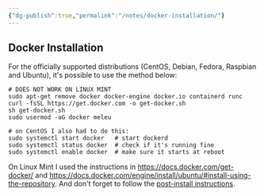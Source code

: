 ```yaml
---
{"dg-publish":true,"permalink":"/notes/docker-installation/"}
---
```


## Docker Installation

For the officially supported distributions (CentOS, Debian, Fedora, Raspbian and Ubuntu), it's possible to use the method below:
```
# DOES NOT WORK ON LINUX MINT
sudo apt-get remove docker docker-engine docker.io containerd runc
curl -fsSL https://get.docker.com -o get-docker.sh
sh get-docker.sh
sudo usermod -aG docker meleu

# on CentOS I also had to do this:
sudo systemctl start docker   # start dockerd
sudo systemctl status docker  # check if it's running fine
sudo systemctl enable docker  # make sure it starts at reboot
```

On Linux Mint I used the instructions in <https://docs.docker.com/get-docker/> and <https://docs.docker.com/engine/install/ubuntu/#install-using-the-repository>. And don't forget to follow the [post-install instructions](https://docs.docker.com/engine/install/linux-postinstall/).


